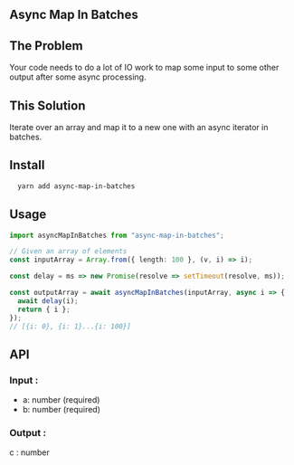 ## Async Map In Batches

## The Problem

Your code needs to do a lot of IO work to map some input to some other output after some async processing.

## This Solution

Iterate over an array and map it to a new one with an async iterator in batches.

## Install

```sh
  yarn add async-map-in-batches
```

## Usage

```typescript
import asyncMapInBatches from "async-map-in-batches";

// Given an array of elements
const inputArray = Array.from({ length: 100 }, (v, i) => i);

const delay = ms => new Promise(resolve => setTimeout(resolve, ms));

const outputArray = await asyncMapInBatches(inputArray, async i => {
  await delay(i);
  return { i };
});
// [{i: 0}, {i: 1}...{i: 100}]
```

## API

### Input :

- a: number (required)
- b: number (required)

### Output :

c : number
